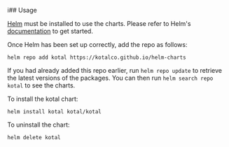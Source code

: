 i## Usage

[Helm](https://helm.sh) must be installed to use the charts.  Please refer to
Helm's [documentation](https://helm.sh/docs) to get started.

Once Helm has been set up correctly, add the repo as follows:

    helm repo add kotal https://kotalco.github.io/helm-charts

If you had already added this repo earlier, run `helm repo update` to retrieve
the latest versions of the packages.  You can then run `helm search repo kotal` to see the charts.

To install the kotal chart:

    helm install kotal kotal/kotal

To uninstall the chart:

    helm delete kotal
